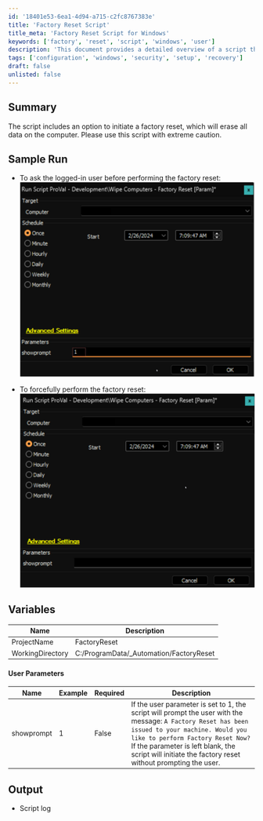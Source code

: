 ```yaml
---
id: '18401e53-6ea1-4d94-a715-c2fc8767383e'
title: 'Factory Reset Script'
title_meta: 'Factory Reset Script for Windows'
keywords: ['factory', 'reset', 'script', 'windows', 'user']
description: 'This document provides a detailed overview of a script that allows users to perform a factory reset on their Windows machine. It includes options for user prompts and forceful resets, along with variable definitions and expected outputs. Use this script with caution as it will erase all data.'
tags: ['configuration', 'windows', 'security', 'setup', 'recovery']
draft: false
unlisted: false
---
```

## Summary

The script includes an option to initiate a factory reset, which will erase all data on the computer. Please use this script with extreme caution.

## Sample Run

- To ask the logged-in user before performing the factory reset:  
  ![Image](../../../static/img/Wipe-Computers---Factory-Reset/image_1.png)  

- To forcefully perform the factory reset:  
  ![Image](../../../static/img/Wipe-Computers---Factory-Reset/image_2.png)  

## Variables

| Name              | Description                                     |
|-------------------|-------------------------------------------------|
| ProjectName       | FactoryReset                                    |
| WorkingDirectory   | C:/ProgramData/_Automation/FactoryReset        |

#### User Parameters

| Name        | Example | Required | Description                                                                                                                                                                                                                                         |
|-------------|---------|----------|-----------------------------------------------------------------------------------------------------------------------------------------------------------------------------------------------------------------------------------------------------|
| showprompt  | 1       | False    | If the user parameter is set to 1, the script will prompt the user with the message: `A Factory Reset has been issued to your machine. Would you like to perform Factory Reset Now?` If the parameter is left blank, the script will initiate the factory reset without prompting the user. |

## Output

- Script log







